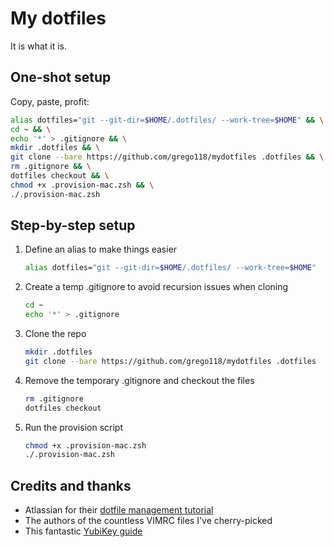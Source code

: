 # My dotfiles

It is what it is.

## One-shot setup

Copy, paste, profit:

```zsh
alias dotfiles="git --git-dir=$HOME/.dotfiles/ --work-tree=$HOME" && \
cd ~ && \
echo '*' > .gitignore && \
mkdir .dotfiles && \
git clone --bare https://github.com/grego118/mydotfiles .dotfiles && \
rm .gitignore && \
dotfiles checkout && \
chmod +x .provision-mac.zsh && \
./.provision-mac.zsh
```

## Step-by-step setup

1. Define an alias to make things easier

    ```zsh
    alias dotfiles="git --git-dir=$HOME/.dotfiles/ --work-tree=$HOME"
    ```

2. Create a temp .gitignore to avoid recursion issues when cloning

    ```zsh
    cd ~
    echo '*' > .gitignore
    ```

3. Clone the repo

    ```zsh
    mkdir .dotfiles
    git clone --bare https://github.com/grego118/mydotfiles .dotfiles
    ```

4. Remove the temporary .gitignore and checkout the files

    ```zsh
    rm .gitignore
    dotfiles checkout
    ```

5. Run the provision script

    ```zsh
    chmod +x .provision-mac.zsh
    ./.provision-mac.zsh
    ```

## Credits and thanks

- Atlassian for their [dotfile management tutorial](https://www.atlassian.com/git/tutorials/dotfiles)
- The authors of the countless VIMRC files I've cherry-picked
- This fantastic [YubiKey guide](https://github.com/drduh/YubiKey-Guide)
